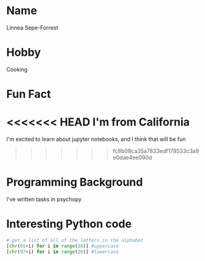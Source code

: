 # Name
Linnea Sepe-Forrest

# Hobby
Cooking

# Fun Fact
<<<<<<< HEAD
I'm from California 
=======
I'm excited to learn about jupyter notebooks, and I think that will be fun 
>>>>>>> fc8b08ca35a7833edf178533c3a9e0dae4ee090d

# Programming Background
I've written tasks in psychopy 

# Interesting Python code
```python
# get a list of all of the letters in the alphabet 
[chr(65+i) for i in range(26)] #uppercase      
[chr(97+i) for i in range(26)] #lowercase
```
